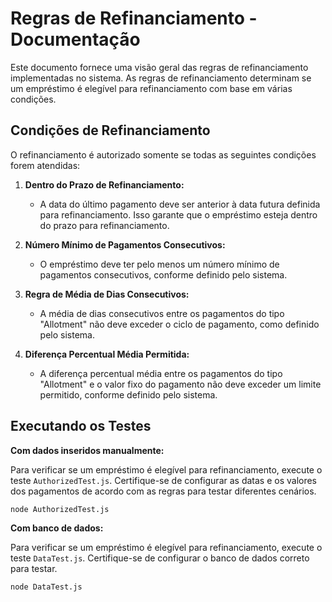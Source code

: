 # Regras de Refinanciamento - Documentação

Este documento fornece uma visão geral das regras de refinanciamento implementadas no sistema. As regras de refinanciamento determinam se um empréstimo é elegível para refinanciamento com base em várias condições.

## Condições de Refinanciamento

O refinanciamento é autorizado somente se todas as seguintes condições forem atendidas:

1. **Dentro do Prazo de Refinanciamento:**
   - A data do último pagamento deve ser anterior à data futura definida para refinanciamento. Isso garante que o empréstimo esteja dentro do prazo para refinanciamento.

2. **Número Mínimo de Pagamentos Consecutivos:**
   - O empréstimo deve ter pelo menos um número mínimo de pagamentos consecutivos, conforme definido pelo sistema.

3. **Regra de Média de Dias Consecutivos:**
   - A média de dias consecutivos entre os pagamentos do tipo "Allotment" não deve exceder o ciclo de pagamento, como definido pelo sistema.

4. **Diferença Percentual Média Permitida:**
   - A diferença percentual média entre os pagamentos do tipo "Allotment" e o valor fixo do pagamento não deve exceder um limite permitido, conforme definido pelo sistema.

## Executando os Testes

**Com dados inseridos manualmente:**

Para verificar se um empréstimo é elegível para refinanciamento, execute o teste `AuthorizedTest.js`. 
Certifique-se de configurar as datas e os valores dos pagamentos de acordo com as regras para testar diferentes cenários.

```shell
node AuthorizedTest.js
```

**Com banco de dados:**

Para verificar se um empréstimo é elegível para refinanciamento, execute o teste `DataTest.js`. 
Certifique-se de configurar o banco de dados correto para testar.

```shell
node DataTest.js
```

